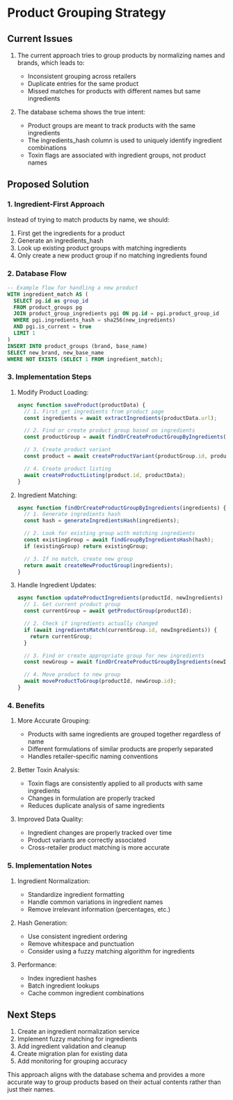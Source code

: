 # Product Grouping Strategy

## Current Issues

1. The current approach tries to group products by normalizing names and brands, which leads to:

   - Inconsistent grouping across retailers
   - Duplicate entries for the same product
   - Missed matches for products with different names but same ingredients

2. The database schema shows the true intent:
   - Product groups are meant to track products with the same ingredients
   - The ingredients_hash column is used to uniquely identify ingredient combinations
   - Toxin flags are associated with ingredient groups, not product names

## Proposed Solution

### 1. Ingredient-First Approach

Instead of trying to match products by name, we should:

1. First get the ingredients for a product
2. Generate an ingredients_hash
3. Look up existing product groups with matching ingredients
4. Only create a new product group if no matching ingredients found

### 2. Database Flow

```sql
-- Example flow for handling a new product
WITH ingredient_match AS (
  SELECT pg.id as group_id
  FROM product_groups pg
  JOIN product_group_ingredients pgi ON pg.id = pgi.product_group_id
  WHERE pgi.ingredients_hash = sha256(new_ingredients)
  AND pgi.is_current = true
  LIMIT 1
)
INSERT INTO product_groups (brand, base_name)
SELECT new_brand, new_base_name
WHERE NOT EXISTS (SELECT 1 FROM ingredient_match);
```

### 3. Implementation Steps

1. Modify Product Loading:

   ```javascript
   async function saveProduct(productData) {
     // 1. First get ingredients from product page
     const ingredients = await extractIngredients(productData.url);

     // 2. Find or create product group based on ingredients
     const productGroup = await findOrCreateProductGroupByIngredients(ingredients);

     // 3. Create product variant
     const product = await createProductVariant(productGroup.id, productData);

     // 4. Create product listing
     await createProductListing(product.id, productData);
   }
   ```

2. Ingredient Matching:

   ```javascript
   async function findOrCreateProductGroupByIngredients(ingredients) {
     // 1. Generate ingredients hash
     const hash = generateIngredientsHash(ingredients);

     // 2. Look for existing group with matching ingredients
     const existingGroup = await findGroupByIngredientsHash(hash);
     if (existingGroup) return existingGroup;

     // 3. If no match, create new group
     return await createNewProductGroup(ingredients);
   }
   ```

3. Handle Ingredient Updates:
   ```javascript
   async function updateProductIngredients(productId, newIngredients) {
     // 1. Get current product group
     const currentGroup = await getProductGroup(productId);

     // 2. Check if ingredients actually changed
     if (await ingredientsMatch(currentGroup.id, newIngredients)) {
       return currentGroup;
     }

     // 3. Find or create appropriate group for new ingredients
     const newGroup = await findOrCreateProductGroupByIngredients(newIngredients);

     // 4. Move product to new group
     await moveProductToGroup(productId, newGroup.id);
   }
   ```

### 4. Benefits

1. More Accurate Grouping:

   - Products with same ingredients are grouped together regardless of name
   - Different formulations of similar products are properly separated
   - Handles retailer-specific naming conventions

2. Better Toxin Analysis:

   - Toxin flags are consistently applied to all products with same ingredients
   - Changes in formulation are properly tracked
   - Reduces duplicate analysis of same ingredients

3. Improved Data Quality:
   - Ingredient changes are properly tracked over time
   - Product variants are correctly associated
   - Cross-retailer product matching is more accurate

### 5. Implementation Notes

1. Ingredient Normalization:

   - Standardize ingredient formatting
   - Handle common variations in ingredient names
   - Remove irrelevant information (percentages, etc.)

2. Hash Generation:

   - Use consistent ingredient ordering
   - Remove whitespace and punctuation
   - Consider using a fuzzy matching algorithm for ingredients

3. Performance:
   - Index ingredient hashes
   - Batch ingredient lookups
   - Cache common ingredient combinations

## Next Steps

1. Create an ingredient normalization service
2. Implement fuzzy matching for ingredients
3. Add ingredient validation and cleanup
4. Create migration plan for existing data
5. Add monitoring for grouping accuracy

This approach aligns with the database schema and provides a more accurate way to group products based on their actual contents rather than just their names.

